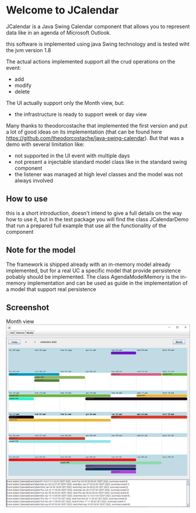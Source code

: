 # Welcome to JCalendar
JCalendar is a Java Swing Calendar component that allows you to represent data like in an agenda of Microsoft Outlook.

this software is implemented using java Swing technology and is tested wiht the jvm version 1.8
  
The actual actions implemented support all the crud operations on the event:
- add
- modify
- delete 

The UI actually support only the Month view, but:
 - the infrastructure is ready to support week or day view

Many thanks to theodorcostache that implemented the first version and put a lot of good ideas on its implementation (that can be found here https://github.com/theodorcostache/java-swing-calendar).
But that was a demo with several limitation like:
 - not supported in the UI event with multiple days 
 - not present a injectable standard model class like in the standard swing component
 - the listener was managed at high level classes and the model was not always involved
 

## How to use
this is a short introduction, doesn't intend to give a full details on the way how to use it, 
but in the test package you will find the class JCalendarDemo that run a prepared full example that use all the functionality of the component

## Note for the model
The framework is shipped already with an in-memory model already implemented, but for a real UC a specific model that provide persistence pobably should be implemented. The class AgendaModelMemory is the in-memory implementation and can be used as guide in the implementation of a model that support real persistence
 
 ## Screenshot
 Month view
<img src="https://github.com/alesky78/JCalendar/blob/main/screenshot/month-view.png">

 
